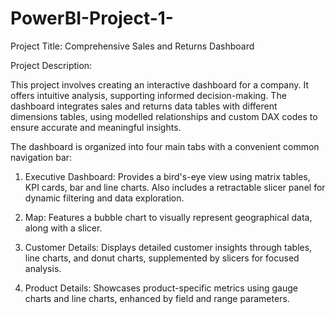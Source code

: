 # PowerBI-Project-1-
Project Title: Comprehensive Sales and Returns Dashboard

Project Description:

This project involves creating an interactive dashboard for a company. It offers intuitive analysis, supporting informed decision-making. The dashboard integrates sales and returns data tables with different dimensions tables, using modelled  relationships and custom DAX codes to ensure accurate and meaningful insights.

The dashboard is organized into four main tabs with a convenient common navigation bar:

1. Executive Dashboard: Provides a bird's-eye view using matrix tables, KPI cards, bar and line charts. Also includes a retractable slicer panel for dynamic filtering and data exploration.

2. Map: Features a bubble chart to visually represent geographical data, along with a slicer.

3. Customer Details: Displays detailed customer insights through tables, line charts, and donut charts, supplemented by slicers for focused analysis.

4. Product Details: Showcases product-specific metrics using gauge charts and line charts, enhanced by field and range parameters.
